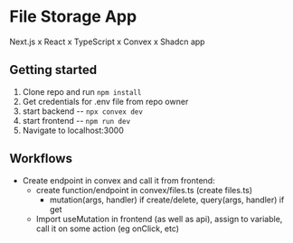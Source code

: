 # File Storage App

Next.js x React x TypeScript x Convex x Shadcn app

## Getting started

1. Clone repo and run `npm install`
2. Get credentials for .env file from repo owner
3. start backend -- `npx convex dev`
4. start frontend -- `npm run dev`
5. Navigate to localhost:3000

## Workflows

-   Create endpoint in convex and call it from frontend:
    -   create function/endpoint in convex/files.ts (create files.ts)
        -   mutation(args, handler) if create/delete, query(args, handler) if get
    -   Import useMutation in frontend (as well as api), assign to variable, call it on some action (eg onClick, etc)

